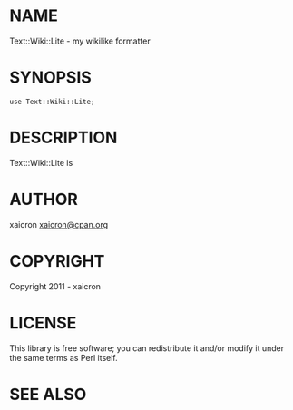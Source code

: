 # NAME

Text::Wiki::Lite - my wikilike formatter

# SYNOPSIS

    use Text::Wiki::Lite;

# DESCRIPTION

Text::Wiki::Lite is

# AUTHOR

xaicron <xaicron@cpan.org>

# COPYRIGHT

Copyright 2011 - xaicron

# LICENSE

This library is free software; you can redistribute it and/or modify
it under the same terms as Perl itself.

# SEE ALSO
